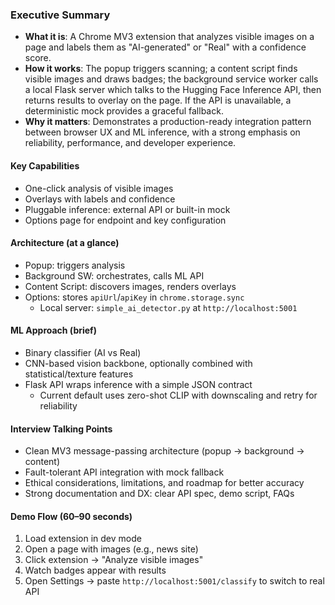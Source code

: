 ### Executive Summary

- **What it is**: A Chrome MV3 extension that analyzes visible images on a page and labels them as "AI-generated" or "Real" with a confidence score.
- **How it works**: The popup triggers scanning; a content script finds visible images and draws badges; the background service worker calls a local Flask server which talks to the Hugging Face Inference API, then returns results to overlay on the page. If the API is unavailable, a deterministic mock provides a graceful fallback.
- **Why it matters**: Demonstrates a production-ready integration pattern between browser UX and ML inference, with a strong emphasis on reliability, performance, and developer experience.

#### Key Capabilities
- One-click analysis of visible images
- Overlays with labels and confidence
- Pluggable inference: external API or built-in mock
- Options page for endpoint and key configuration

#### Architecture (at a glance)
- Popup: triggers analysis
- Background SW: orchestrates, calls ML API
- Content Script: discovers images, renders overlays
- Options: stores `apiUrl`/`apiKey` in `chrome.storage.sync`
  - Local server: `simple_ai_detector.py` at `http://localhost:5001`

#### ML Approach (brief)
- Binary classifier (AI vs Real)
- CNN-based vision backbone, optionally combined with statistical/texture features
- Flask API wraps inference with a simple JSON contract
  - Current default uses zero-shot CLIP with downscaling and retry for reliability

#### Interview Talking Points
- Clean MV3 message-passing architecture (popup → background → content)
- Fault-tolerant API integration with mock fallback
- Ethical considerations, limitations, and roadmap for better accuracy
- Strong documentation and DX: clear API spec, demo script, FAQs

#### Demo Flow (60–90 seconds)
1. Load extension in dev mode
2. Open a page with images (e.g., news site)
3. Click extension → "Analyze visible images"
4. Watch badges appear with results
5. Open Settings → paste `http://localhost:5001/classify` to switch to real API

